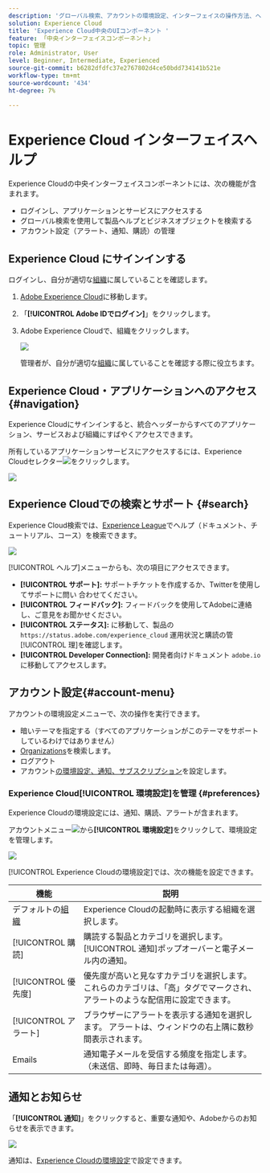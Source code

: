 ```yaml
---
description: 'グローバル検索、アカウントの環境設定、インターフェイスの操作方法、ヘルプの表示など、Experience Cloudの中央のインターフェイスコンポーネントについて説明します。 '
solution: Experience Cloud
title: 'Experience Cloud中央のUIコンポーネント '
feature: 「中央インターフェイスコンポーネント」
topic: 管理
role: Administrator, User
level: Beginner, Intermediate, Experienced
source-git-commit: b6282dfdfc37e2767802d4ce50bdd734141b521e
workflow-type: tm+mt
source-wordcount: '434'
ht-degree: 7%

---
```


# Experience Cloud インターフェイスヘルプ

Experience Cloudの中央インターフェイスコンポーネントには、次の機能が含まれます。

* ログインし、アプリケーションとサービスにアクセスする
* グローバル検索を使用して製品ヘルプとビジネスオブジェクトを検索する
* アカウント設定（アラート、通知、購読）の管理

## Experience Cloud にサインインする

ログインし、自分が適切な[組織](organizations.md)に属していることを確認します。

1. [Adobe Experience Cloud](https://experience.adobe.com)に移動します。
1. 「**[!UICONTROL Adobe IDでログイン]**」をクリックします。
1. Adobe Experience Cloudで、組織をクリックします。

   ![](assets/organizations-menu.png)

   管理者が、自分が適切な[組織](organizations.md)に属していることを確認する際に役立ちます。

## Experience Cloud・アプリケーションへのアクセス {#navigation}

Experience Cloudにサインインすると、統合ヘッダーからすべてのアプリケーション、サービスおよび組織にすばやくアクセスできます。

所有しているアプリケーションサービスにアクセスするには、Experience Cloudセレクター![](assets/menu-icon.png)をクリックします。

![](assets/platform-core-services.png)

## Experience Cloudでの検索とサポート {#search}

Experience Cloud検索では、[Experience League](https://experienceleague.adobe.com/?lang=ja#home)でヘルプ（ドキュメント、チュートリアル、コース）を検索できます。

![](assets/search-menu.png)

[!UICONTROL ヘルプ]メニューからも、次の項目にアクセスできます。

* **[!UICONTROL サポート]:** サポートチケットを作成するか、Twitterを使用してサポートに問い  合わせてください。
* **[!UICONTROL フィードバック]:** フィードバックを使用してAdobeに連絡し、ご意見をお聞かせください。
* **[!UICONTROL ステータス]:** に移動して、製品の `https://status.adobe.com/experience_cloud` 運用状況と購読の管 [!UICONTROL 理]を確認します。
* **[!UICONTROL Developer Connection]:** 開発者向けドキュメント `adobe.io` に移動してアクセスします。

## アカウント設定{#account-menu}

アカウントの環境設定メニューで、次の操作を実行できます。

* 暗いテーマを指定する（すべてのアプリケーションがこのテーマをサポートしているわけではありません）
* [Organizations](organizations.md)を検索します。
* ログアウト
* アカウント[の環境設定、通知、サブスクリプション](#preferences)を設定します。

### Experience Cloud[!UICONTROL 環境設定]を管理 {#preferences}

Experience Cloudの環境設定には、通知、購読、アラートが含まれます。

アカウントメニュー![](assets/preferences-icon-sm.png)から&#x200B;**[!UICONTROL 環境設定]**&#x200B;をクリックして、環境設定を管理します。

![](assets/preferences-page.png)

[!UICONTROL Experience Cloudの環境設定]では、次の機能を設定できます。

| 機能 | 説明 |
|--- |--- |
| デフォルトの[組織](organizations.md) | Experience Cloudの起動時に表示する組織を選択します。 |
| [!UICONTROL 購読] | 購読する製品とカテゴリを選択します。 [!UICONTROL 通知]ポップオーバーと電子メール内の通知。 |
| [!UICONTROL 優先度] | 優先度が高いと見なすカテゴリを選択します。 これらのカテゴリは、「高」タグでマークされ、アラートのような配信用に設定できます。 |
| [!UICONTROL アラート] | ブラウザーにアラートを表示する通知を選択します。 アラートは、ウィンドウの右上隅に数秒間表示されます。 |
| Emails | 通知電子メールを受信する頻度を指定します。 （未送信、即時、毎日または毎週）。 |

## 通知とお知らせ

「**[!UICONTROL 通知]**」をクリックすると、重要な通知や、Adobeからのお知らせを表示できます。

![](assets/notifications-menu-small.png)

通知は、[Experience Cloudの環境設定](#preferences)で設定できます。
